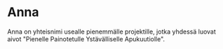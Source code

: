 Anna
====

Anna on yhteisnimi usealle pienemmälle projektille, jotka yhdessä luovat aivot "Pienelle Painotetulle Ystävälliselle Apukuutiolle".
